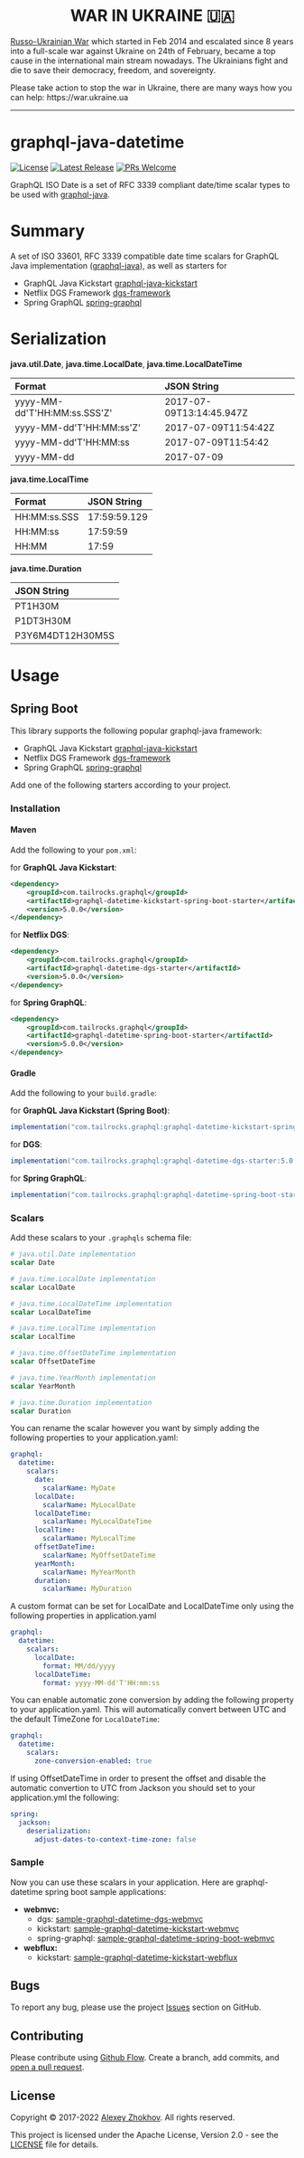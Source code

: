 <p align="center">
    <h1 align="center">WAR IN UKRAINE 🇺🇦</h1>
    <p><a href="https://en.wikipedia.org/wiki/Russo-Ukrainian_War">Russo-Ukrainian War</a> which started in Feb 2014 and escalated since 8 years into a full-scale war against Ukraine on 24th of February,  became a top cause in the international main stream nowadays. The Ukrainians fight and die to save their democracy, freedom, and sovereignty.</p>
    <p>Please take action to stop the war in Ukraine, there are many ways how you can help: https://war.ukraine.ua</p>
</p>

---

# graphql-java-datetime

[![License](https://img.shields.io/badge/License-Apache%202.0-blue.svg)](https://github.com/tailrocks/graphql-java-datetime/blob/master/LICENSE) 
[![Latest Release](https://img.shields.io/maven-central/v/tailrocks/graphql-java-datetime)](https://maven-badges.herokuapp.com/maven-central/tailrocks/graphql-java-datetime/)
[![PRs Welcome](https://img.shields.io/badge/PRs-welcome-brightgreen.svg)](https://github.com/tailrocks/graphql-java-datetime/pulls)

GraphQL ISO Date is a set of RFC 3339 compliant date/time scalar types to be used with
[graphql-java](https://github.com/graphql-java/graphql-java).


# Summary

A set of ISO 33601, RFC 3339 compatible date time scalars for GraphQL Java implementation ([graphql-java](https://github.com/graphql-java/graphql-java)), as well as starters for
- GraphQL Java Kickstart [graphql-java-kickstart](https://www.graphql-java-kickstart.com/spring-boot/)
- Netflix DGS Framework [dgs-framework](https://netflix.github.io/dgs/)
- Spring GraphQL [spring-graphql](https://spring.io/projects/spring-graphql)

# Serialization

**java.util.Date**, **java.time.LocalDate**, **java.time.LocalDateTime**

| Format                       | JSON String              |
|:-----------------------------|:-------------------------|
| yyyy-MM-dd'T'HH:MM:ss.SSS'Z' | 2017-07-09T13:14:45.947Z |
| yyyy-MM-dd'T'HH:MM:ss'Z'     | 2017-07-09T11:54:42Z     |
| yyyy-MM-dd'T'HH:MM:ss        | 2017-07-09T11:54:42      |
| yyyy-MM-dd                   | 2017-07-09               |

**java.time.LocalTime**

| Format       | JSON String  |
|:-------------|:-------------|
| HH:MM:ss.SSS | 17:59:59.129 |
| HH:MM:ss     | 17:59:59     |
| HH:MM        | 17:59        |

**java.time.Duration**

| JSON String      |
|:-----------------|
| PT1H30M          |
| P1DT3H30M        |
| P3Y6M4DT12H30M5S |

# Usage

## Spring Boot

This library supports the following popular graphql-java framework:
- GraphQL Java Kickstart [graphql-java-kickstart](https://www.graphql-java-kickstart.com/spring-boot/)
- Netflix DGS Framework [dgs-framework](https://netflix.github.io/dgs/)
- Spring GraphQL [spring-graphql](https://spring.io/projects/spring-graphql)

Add one of the following starters according to your project.

### Installation

#### Maven

Add the following to your `pom.xml`:

for **GraphQL Java Kickstart**:

```xml
<dependency>
    <groupId>com.tailrocks.graphql</groupId>
    <artifactId>graphql-datetime-kickstart-spring-boot-starter</artifactId>
    <version>5.0.0</version>
</dependency>
```

for **Netflix DGS**:

```xml
<dependency>
    <groupId>com.tailrocks.graphql</groupId>
    <artifactId>graphql-datetime-dgs-starter</artifactId>
    <version>5.0.0</version>
</dependency>
```

for **Spring GraphQL**:

```xml
<dependency>
    <groupId>com.tailrocks.graphql</groupId>
    <artifactId>graphql-datetime-spring-boot-starter</artifactId>
    <version>5.0.0</version>
</dependency>
```

#### Gradle

Add the following to your `build.gradle`:

for **GraphQL Java Kickstart (Spring Boot)**:

```groovy
implementation("com.tailrocks.graphql:graphql-datetime-kickstart-spring-boot-starter:5.0.0")
```

for **DGS**:

```groovy
implementation("com.tailrocks.graphql:graphql-datetime-dgs-starter:5.0.0")
```

for **Spring GraphQL**:

```groovy
implementation("com.tailrocks.graphql:graphql-datetime-spring-boot-starter:5.0.0")
```

### Scalars

Add these scalars to your `.graphqls` schema file:

```graphql
# java.util.Date implementation
scalar Date

# java.time.LocalDate implementation
scalar LocalDate

# java.time.LocalDateTime implementation
scalar LocalDateTime

# java.time.LocalTime implementation
scalar LocalTime

# java.time.OffsetDateTime implementation
scalar OffsetDateTime

# java.time.YearMonth implementation
scalar YearMonth

# java.time.Duration implementation
scalar Duration
```

You can rename the scalar however you want by simply adding the following properties to your application.yaml:

```yaml
graphql:
  datetime:
    scalars:
      date:
        scalarName: MyDate
      localDate:
        scalarName: MyLocalDate
      localDateTime:
        scalarName: MyLocalDateTime
      localTime:
        scalarName: MyLocalTime
      offsetDateTime:
        scalarName: MyOffsetDateTime
      yearMonth:
        scalarName: MyYearMonth
      duration:
        scalarName: MyDuration
```

A custom format can be set for LocalDate and LocalDateTime only using the following properties in application.yaml

```yaml
graphql:
  datetime:
    scalars:
      localDate:
        format: MM/dd/yyyy
      localDateTime:
        format: yyyy-MM-dd'T'HH:mm:ss
```

You can enable automatic zone conversion by adding the following property to your application.yaml. This will
automatically convert between UTC and the default TimeZone for `LocalDateTime`:

```yaml
graphql:
  datetime:
    scalars:
      zone-conversion-enabled: true
```

If using OffsetDateTime in order to present the offset and disable the automatic convertion to UTC from Jackson you
should set to your application.yml the following:

```yaml
spring:
  jackson:
    deserialization:
      adjust-dates-to-context-time-zone: false
```

### Sample

Now you can use these scalars in your application. Here are graphql-datetime spring boot sample applications:

- **webmvc:**
  - dgs: [sample-graphql-datetime-dgs-webmvc](samples/dgs-webmvc)
  - kickstart: [sample-graphql-datetime-kickstart-webmvc](samples/kickstart-webmvc)
  - spring-graphql: [sample-graphql-datetime-spring-boot-webmvc](samples/spring-boot-webmvc)
- **webflux:** 
  - kickstart: [sample-graphql-datetime-kickstart-webflux](samples/kickstart-webflux)

## Bugs

To report any bug, please use the project [Issues](https://github.com/tailrocks/graphql-java-datetime/issues/new) section
on GitHub.

## Contributing

Please contribute using [Github Flow](https://guides.github.com/introduction/flow/). Create a branch, add commits,
and [open a pull request](https://github.com/tailrocks/graphql-java-datetime/compare/).

## License

Copyright © 2017-2022 [Alexey Zhokhov](http://www.zhokhov.com). All rights reserved.

This project is licensed under the Apache License, Version 2.0 - see the [LICENSE](LICENSE) file for details.
